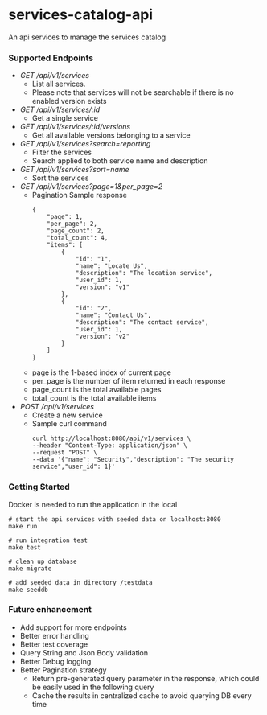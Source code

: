 # services-catalog-api
An api services to manage the services catalog

### Supported Endpoints
* *GET /api/v1/services*
    * List all services.
    * Please note that services will not be searchable if there is no enabled version exists
* *GET /api/v1/services/:id*
    * Get a single service
* *GET /api/v1/services/:id/versions*
    * Get all available versions belonging to a service
* *GET /api/v1/services?search=reporting*
    * Filter the services 
    * Search applied to both service name and description
* *GET /api/v1/services?sort=name*
    * Sort the services
* *GET /api/v1/services?page=1&per_page=2*
    * Pagination Sample response
        ```
        {
            "page": 1,
            "per_page": 2,
            "page_count": 2,
            "total_count": 4,
            "items": [
                {
                    "id": "1",
                    "name": "Locate Us",
                    "description": "The location service",
                    "user_id": 1,
                    "version": "v1"
                },
                {
                    "id": "2",
                    "name": "Contact Us",
                    "description": "The contact service",
                    "user_id": 1,
                    "version": "v2"
                }
            ]
        }
        ```
    * page is the 1-based index of current page
    * per_page is the number of item returned in each response
    * page_count is the total available pages
    * total_count is the total available items
* *POST /api/v1/services* 
    * Create a new service
    * Sample curl command
        ```shell
        curl http://localhost:8080/api/v1/services \
        --header "Content-Type: application/json" \
        --request "POST" \
        --data '{"name": "Security","description": "The security service","user_id": 1}'
        ```

### Getting Started
Docker is needed to run the application in the local
``` shell
# start the api services with seeded data on localhost:8080
make run

# run integration test
make test

# clean up database
make migrate

# add seeded data in directory /testdata
make seeddb
```

### Future enhancement
* Add support for more endpoints
* Better error handling
* Better test coverage
* Query String and Json Body validation
* Better Debug logging
* Better Pagination strategy
    * Return pre-generated query parameter in the response, which could be easily used in the following query
    * Cache the results in centralized cache to avoid querying DB every time

